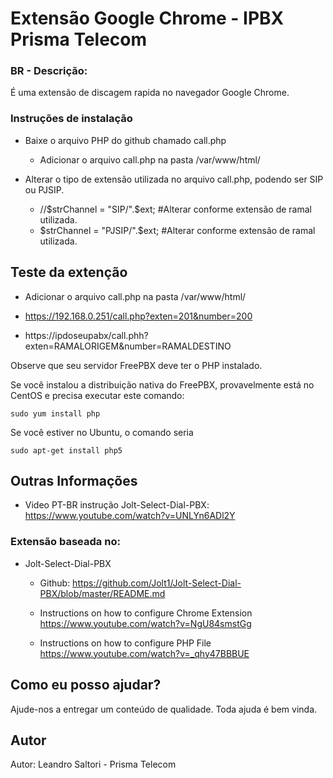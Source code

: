 # Extensão Google Chrome - IPBX Prisma Telecom

### BR - Descrição: ###
É uma extensão de discagem rapida no navegador Google Chrome.

### Instruções de instalação ###
  
- Baixe o arquivo PHP do github chamado call.php
  - Adicionar o arquivo call.php na pasta /var/www/html/

- Alterar o tipo de extensão utilizada no arquivo call.php, podendo ser SIP ou PJSIP.
  - //$strChannel = "SIP/".$ext; #Alterar conforme extensão de ramal utilizada.
  - $strChannel = "PJSIP/".$ext; #Alterar conforme extensão de ramal utilizada.


## Teste da extenção
  - Adicionar o arquivo call.php na pasta /var/www/html/
  
  - https://192.168.0.251/call.php?exten=201&number=200
  - https://ipdoseupabx/call.phh?exten=RAMALORIGEM&number=RAMALDESTINO

Observe que seu servidor FreePBX deve ter o PHP instalado.

Se você instalou a distribuição nativa do FreePBX, provavelmente está no CentOS e precisa executar este comando:
```
sudo yum install php
```
 
Se você estiver no Ubuntu, o comando seria
```
sudo apt-get install php5
```

## Outras Informações ##

  - Video PT-BR instrução Jolt-Select-Dial-PBX:   https://www.youtube.com/watch?v=UNLYn6ADl2Y

### Extensão baseada no: ###

  - Jolt-Select-Dial-PBX
    - Github:  https://github.com/Jolt1/Jolt-Select-Dial-PBX/blob/master/README.md

    - Instructions on how to configure Chrome Extension https://www.youtube.com/watch?v=NgU84smstGg

    - Instructions on how to configure PHP File https://www.youtube.com/watch?v=_qhy47BBBUE
  


## Como eu posso ajudar? ##
Ajude-nos a entregar um conteúdo de qualidade. Toda ajuda é bem vinda.

## Autor ##
Autor: Leandro Saltori - Prisma Telecom
